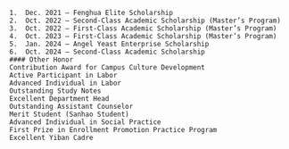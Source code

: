 	1.	Dec. 2021 – Fenghua Elite Scholarship
	2.	Oct. 2022 – Second-Class Academic Scholarship (Master’s Program)
	3.	Oct. 2022 – First-Class Academic Scholarship (Master’s Program)
	4.	Oct. 2023 – First-Class Academic Scholarship (Master’s Program)
	5.	Jan. 2024 – Angel Yeast Enterprise Scholarship
	6.	Oct. 2024 – Second-Class Academic Scholarship
	#### Other Honor
 	Contribution Award for Campus Culture Development
	Active Participant in Labor
	Advanced Individual in Labor
	Outstanding Study Notes
	Excellent Department Head
	Outstanding Assistant Counselor
	Merit Student (Sanhao Student)
	Advanced Individual in Social Practice
	First Prize in Enrollment Promotion Practice Program
	Excellent Yiban Cadre
